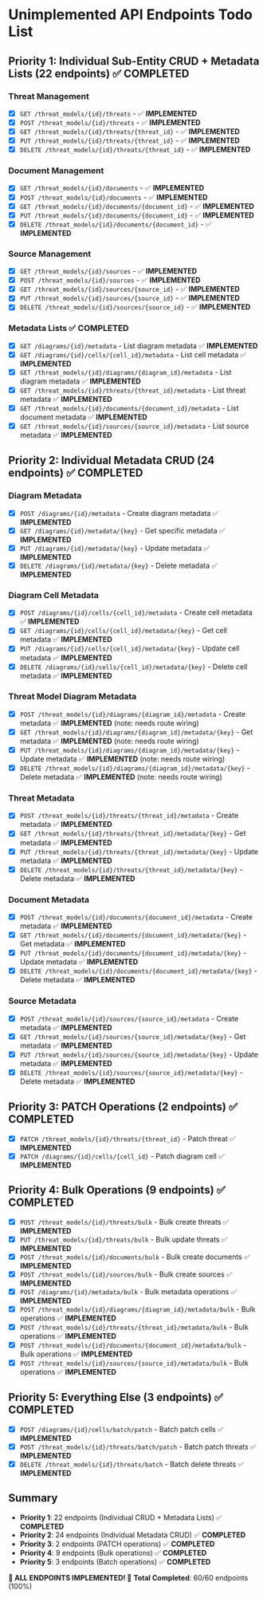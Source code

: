 # Unimplemented API Endpoints Todo List

## Priority 1: Individual Sub-Entity CRUD + Metadata Lists (22 endpoints) ✅ **COMPLETED**

### Threat Management
- [x] `GET /threat_models/{id}/threats` - ✅ **IMPLEMENTED**
- [x] `POST /threat_models/{id}/threats` - ✅ **IMPLEMENTED**
- [x] `GET /threat_models/{id}/threats/{threat_id}` - ✅ **IMPLEMENTED**
- [x] `PUT /threat_models/{id}/threats/{threat_id}` - ✅ **IMPLEMENTED**
- [x] `DELETE /threat_models/{id}/threats/{threat_id}` - ✅ **IMPLEMENTED**

### Document Management
- [x] `GET /threat_models/{id}/documents` - ✅ **IMPLEMENTED**
- [x] `POST /threat_models/{id}/documents` - ✅ **IMPLEMENTED**
- [x] `GET /threat_models/{id}/documents/{document_id}` - ✅ **IMPLEMENTED**
- [x] `PUT /threat_models/{id}/documents/{document_id}` - ✅ **IMPLEMENTED**
- [x] `DELETE /threat_models/{id}/documents/{document_id}` - ✅ **IMPLEMENTED**

### Source Management
- [x] `GET /threat_models/{id}/sources` - ✅ **IMPLEMENTED**
- [x] `POST /threat_models/{id}/sources` - ✅ **IMPLEMENTED**
- [x] `GET /threat_models/{id}/sources/{source_id}` - ✅ **IMPLEMENTED**
- [x] `PUT /threat_models/{id}/sources/{source_id}` - ✅ **IMPLEMENTED**
- [x] `DELETE /threat_models/{id}/sources/{source_id}` - ✅ **IMPLEMENTED**

### Metadata Lists ✅ **COMPLETED**
- [x] `GET /diagrams/{id}/metadata` - List diagram metadata ✅ **IMPLEMENTED**
- [x] `GET /diagrams/{id}/cells/{cell_id}/metadata` - List cell metadata ✅ **IMPLEMENTED**
- [x] `GET /threat_models/{id}/diagrams/{diagram_id}/metadata` - List diagram metadata ✅ **IMPLEMENTED**
- [x] `GET /threat_models/{id}/threats/{threat_id}/metadata` - List threat metadata ✅ **IMPLEMENTED**
- [x] `GET /threat_models/{id}/documents/{document_id}/metadata` - List document metadata ✅ **IMPLEMENTED**
- [x] `GET /threat_models/{id}/sources/{source_id}/metadata` - List source metadata ✅ **IMPLEMENTED**

## Priority 2: Individual Metadata CRUD (24 endpoints) ✅ **COMPLETED**

### Diagram Metadata
- [x] `POST /diagrams/{id}/metadata` - Create diagram metadata ✅ **IMPLEMENTED**
- [x] `GET /diagrams/{id}/metadata/{key}` - Get specific metadata ✅ **IMPLEMENTED**
- [x] `PUT /diagrams/{id}/metadata/{key}` - Update metadata ✅ **IMPLEMENTED**
- [x] `DELETE /diagrams/{id}/metadata/{key}` - Delete metadata ✅ **IMPLEMENTED**

### Diagram Cell Metadata
- [x] `POST /diagrams/{id}/cells/{cell_id}/metadata` - Create cell metadata ✅ **IMPLEMENTED**
- [x] `GET /diagrams/{id}/cells/{cell_id}/metadata/{key}` - Get cell metadata ✅ **IMPLEMENTED**
- [x] `PUT /diagrams/{id}/cells/{cell_id}/metadata/{key}` - Update cell metadata ✅ **IMPLEMENTED**
- [x] `DELETE /diagrams/{id}/cells/{cell_id}/metadata/{key}` - Delete cell metadata ✅ **IMPLEMENTED**

### Threat Model Diagram Metadata
- [x] `POST /threat_models/{id}/diagrams/{diagram_id}/metadata` - Create metadata ✅ **IMPLEMENTED** (note: needs route wiring)
- [x] `GET /threat_models/{id}/diagrams/{diagram_id}/metadata/{key}` - Get metadata ✅ **IMPLEMENTED** (note: needs route wiring)
- [x] `PUT /threat_models/{id}/diagrams/{diagram_id}/metadata/{key}` - Update metadata ✅ **IMPLEMENTED** (note: needs route wiring)
- [x] `DELETE /threat_models/{id}/diagrams/{diagram_id}/metadata/{key}` - Delete metadata ✅ **IMPLEMENTED** (note: needs route wiring)

### Threat Metadata
- [x] `POST /threat_models/{id}/threats/{threat_id}/metadata` - Create metadata ✅ **IMPLEMENTED**
- [x] `GET /threat_models/{id}/threats/{threat_id}/metadata/{key}` - Get metadata ✅ **IMPLEMENTED**
- [x] `PUT /threat_models/{id}/threats/{threat_id}/metadata/{key}` - Update metadata ✅ **IMPLEMENTED**
- [x] `DELETE /threat_models/{id}/threats/{threat_id}/metadata/{key}` - Delete metadata ✅ **IMPLEMENTED**

### Document Metadata
- [x] `POST /threat_models/{id}/documents/{document_id}/metadata` - Create metadata ✅ **IMPLEMENTED**
- [x] `GET /threat_models/{id}/documents/{document_id}/metadata/{key}` - Get metadata ✅ **IMPLEMENTED**
- [x] `PUT /threat_models/{id}/documents/{document_id}/metadata/{key}` - Update metadata ✅ **IMPLEMENTED**
- [x] `DELETE /threat_models/{id}/documents/{document_id}/metadata/{key}` - Delete metadata ✅ **IMPLEMENTED**

### Source Metadata
- [x] `POST /threat_models/{id}/sources/{source_id}/metadata` - Create metadata ✅ **IMPLEMENTED**
- [x] `GET /threat_models/{id}/sources/{source_id}/metadata/{key}` - Get metadata ✅ **IMPLEMENTED**
- [x] `PUT /threat_models/{id}/sources/{source_id}/metadata/{key}` - Update metadata ✅ **IMPLEMENTED**
- [x] `DELETE /threat_models/{id}/sources/{source_id}/metadata/{key}` - Delete metadata ✅ **IMPLEMENTED**

## Priority 3: PATCH Operations (2 endpoints) ✅ **COMPLETED**

- [x] `PATCH /threat_models/{id}/threats/{threat_id}` - Patch threat ✅ **IMPLEMENTED**
- [x] `PATCH /diagrams/{id}/cells/{cell_id}` - Patch diagram cell ✅ **IMPLEMENTED**

## Priority 4: Bulk Operations (9 endpoints) ✅ **COMPLETED**

- [x] `POST /threat_models/{id}/threats/bulk` - Bulk create threats ✅ **IMPLEMENTED**
- [x] `PUT /threat_models/{id}/threats/bulk` - Bulk update threats ✅ **IMPLEMENTED**
- [x] `POST /threat_models/{id}/documents/bulk` - Bulk create documents ✅ **IMPLEMENTED**
- [x] `POST /threat_models/{id}/sources/bulk` - Bulk create sources ✅ **IMPLEMENTED**
- [x] `POST /diagrams/{id}/metadata/bulk` - Bulk metadata operations ✅ **IMPLEMENTED**
- [x] `POST /threat_models/{id}/diagrams/{diagram_id}/metadata/bulk` - Bulk operations ✅ **IMPLEMENTED**
- [x] `POST /threat_models/{id}/threats/{threat_id}/metadata/bulk` - Bulk operations ✅ **IMPLEMENTED**
- [x] `POST /threat_models/{id}/documents/{document_id}/metadata/bulk` - Bulk operations ✅ **IMPLEMENTED**
- [x] `POST /threat_models/{id}/sources/{source_id}/metadata/bulk` - Bulk operations ✅ **IMPLEMENTED**

## Priority 5: Everything Else (3 endpoints) ✅ **COMPLETED**

- [x] `POST /diagrams/{id}/cells/batch/patch` - Batch patch cells ✅ **IMPLEMENTED**
- [x] `POST /threat_models/{id}/threats/batch/patch` - Batch patch threats ✅ **IMPLEMENTED**
- [x] `DELETE /threat_models/{id}/threats/batch` - Batch delete threats ✅ **IMPLEMENTED**

## Summary
- **Priority 1**: 22 endpoints (Individual CRUD + Metadata Lists) ✅ **COMPLETED**
- **Priority 2**: 24 endpoints (Individual Metadata CRUD) ✅ **COMPLETED**
- **Priority 3**: 2 endpoints (PATCH operations) ✅ **COMPLETED**
- **Priority 4**: 9 endpoints (Bulk operations) ✅ **COMPLETED**
- **Priority 5**: 3 endpoints (Batch operations) ✅ **COMPLETED**

**🎉 ALL ENDPOINTS IMPLEMENTED! 🎉**
**Total Completed**: 60/60 endpoints (100%)